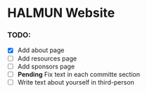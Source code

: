 # HALMUN Website
### TODO:
- [x] Add about page
- [ ] Add resources page
- [ ] Add sponsors page
- [ ] **Pending** Fix text in each committe section
- [ ] Write text about yourself in third-person